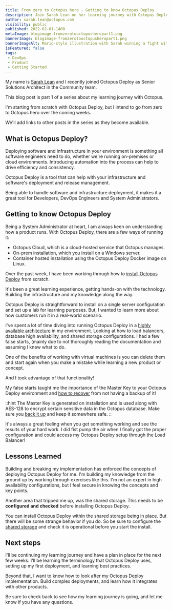 ```yaml
---
title: From zero to Octopus hero - Getting to know Octopus Deploy
description: Join Sarah Lean on her learning journey with Octopus Deploy.
author: sarah.lean@octopus.com
visibility: public
published: 2022-02-01-1400
metaImage: blogimage-fromzerotooctopusheropart1.png
bannerImage: blogimage-fromzerotooctopusheropart1.png
bannerImageAlt: Mario-style illustration with Sarah winning a fight with a creature over shark infested waters
isFeatured: false
tags:
 - DevOps
 - Product
 - Getting Started
---
```


My name is [Sarah Lean](https://twitter.com/Techielass) and I recently joined Octopus Deploy as Senior Solutions Architect in the Community team. 

This blog post is part 1 of a series about my learning journey with Octopus. 

I'm starting from scratch with Octopus Deploy, but I intend to go from zero to Octopus hero over the coming weeks.

We'll add links to other posts in the series as they become available.

## What is Octopus Deploy?

Deploying software and infrastructure in your environment is something all software engineers need to do, whether we're running on-premises or cloud environments. Introducing automation into the process can help to drive efficiency and consistency. 

Octopus Deploy is a tool that can help with your infrastructure and software's deployment and release management. 

Being able to handle software and infrastructure deployment, it makes it a great tool for Developers, DevOps Engineers and System Administrators. 

## Getting to know Octopus Deploy
Being a System Administrator at heart, I am always keen on understanding how a product runs.  With Octopus Deploy, there are a few ways of running it:

- Octopus Cloud, which is a cloud-hosted service that Octopus manages. 
- On-prem installation, which you install on a Windows server. 
- Container hosted installation using the Octopus Deploy Docker image on Linux. 
 
Over the past week, I have been working through how to [install Octopus Deploy](https://octopus.com/docs/installation) from scratch. 

It's been a great learning experience, getting hands-on with the technology. Building the infrastructure and my knowledge along the way. 

Octopus Deploy is straightforward to install on a single server configuration and set up a lab for learning purposes.  But, I wanted to learn more about how customers run it in a real-world scenario. 

I've spent a lot of time diving into running Octopus Deploy in a [highly available architecture](https://octopus.com/docs/administration/high-availability) in my environment. Looking at how to load balancers, database high availability, and shared storage configurations.  I had a few false starts, (mainly due to not thoroughly reading the documentation and assuming I knew what to do.  

 One of the benefits of working with virtual machines is you can delete them and start again when you make a mistake while learning a new product or concept. 

And I took advantage of that functionality!

My false starts taught me the importance of the Master Key to your Octopus Deploy environment and [how to recover](https://octopus.com/docs/administration/managing-infrastructure/lost-master-key) from not having a backup of it!

::hint
The Master Key is generated on installation and is used along with AES-128 to encrypt certain sensitive data in the Octopus database. Make sure you [back it up](https://octopus.com/docs/octopus-rest-api/octopus.server.exe-command-line/show-master-key) and keep it somewhere safe. 
::

It's always a great feeling when you get something working and see the results of your hard work.  I did fist pump the air when I finally got the proper configuration and could access my Octopus Deploy setup through the Load Balancer!

## Lessons Learned
Building and breaking my implementation has enforced the concepts of deploying Octopus Deploy for me. I'm building my knowledge from the ground up by working through exercises like this.  I'm not an expert in high availability configurations, but I feel secure in knowing the concepts and key points. 

Another area that tripped me up, was the shared storage.  This needs to be **configured and checked** before installing Octopus Deploy.  

You can install Octopus Deploy within the shared storage being in place.  But there will be some strange behavior if you do. So be sure to configure the [shared storage](https://octopus.com/docs/administration/high-availability/design/octopus-for-high-availability-on-premises#shared-storage) and check it is operational before you start the install.  

## Next steps
I'll be continuing my learning journey and have a plan in place for the next few weeks. I'll be learning the terminology that Octopus Deploy uses, setting up my first deployment, and learning best practices.   

Beyond that, I want to know how to look after my Octopus Deploy implementation. Build complex deployments, and learn how it integrates with other products. 

Be sure to check back to see how my learning journey is going, and let me know if you have any questions. 
